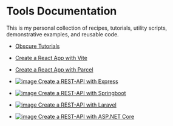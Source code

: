 # Tools Documentation

This is my personal collection of recipes, tutorials, utility scripts, demonstrative examples, and reusable code.

- [Obscure Tutorials](./obscure_tutos.md)
- [Create a React App with Vite](https://perlesvaux.github.io/react-app-with-vite/)
- [Create a React App with Parcel](https://perlesvaux.github.io/react-app-with-parcel/)

- [![image](https://img.shields.io/badge/Node%20js-339933?style=for-the-badge&logo=nodedotjs&logoColor=white) Create a REST-API with Express](https://github.com/Perlesvaux/express_cookbook)

- [![image](https://img.shields.io/badge/Spring-6DB33F?style=for-the-badge&logo=spring&logoColor=white) Create a REST-API with Springboot](https://perlesvaux.github.io/springboot_cookbook/)

- [![image](https://img.shields.io/badge/Laravel-FF2D20?style=for-the-badge&logo=laravel&logoColor=white) Create a REST-API with Laravel](https://perlesvaux.github.io/laravel_cookbook/) 

- [![image](https://img.shields.io/badge/.NET-512BD4?style=for-the-badge&logo=dotnet&logoColor=white) Create a REST-API with ASP.NET Core](https://perlesvaux.github.io/MVC_tutorial_ASP.NET_Core/)
